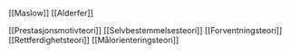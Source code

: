 [[Maslow]]
[[Alderfer]]

[[Prestasjonsmotivteori]]
[[Selvbestemmelsesteori]]
[[Forventningsteori]]
[[Rettferdighetsteori]]
[[Målorienteringsteori]]


